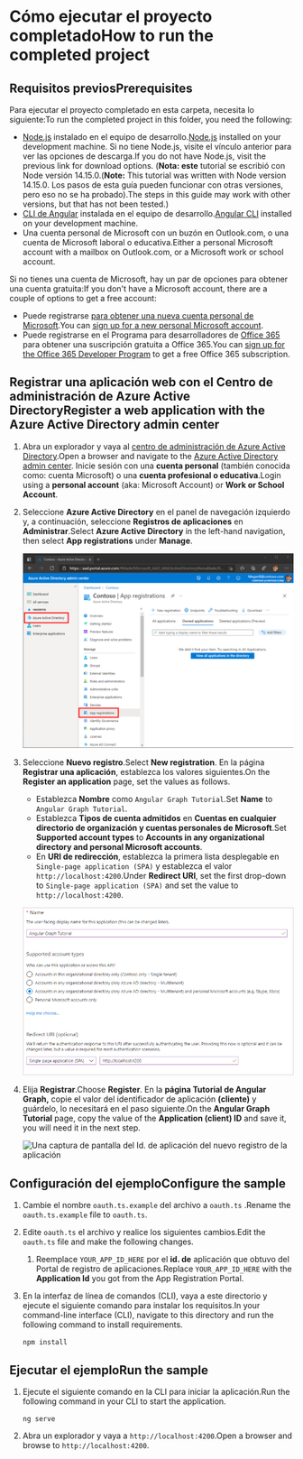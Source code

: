 # <a name="how-to-run-the-completed-project"></a><span data-ttu-id="de5b8-101">Cómo ejecutar el proyecto completado</span><span class="sxs-lookup"><span data-stu-id="de5b8-101">How to run the completed project</span></span>

## <a name="prerequisites"></a><span data-ttu-id="de5b8-102">Requisitos previos</span><span class="sxs-lookup"><span data-stu-id="de5b8-102">Prerequisites</span></span>

<span data-ttu-id="de5b8-103">Para ejecutar el proyecto completado en esta carpeta, necesita lo siguiente:</span><span class="sxs-lookup"><span data-stu-id="de5b8-103">To run the completed project in this folder, you need the following:</span></span>

- <span data-ttu-id="de5b8-104">[Node.js](https://nodejs.org) instalado en el equipo de desarrollo.</span><span class="sxs-lookup"><span data-stu-id="de5b8-104">[Node.js](https://nodejs.org) installed on your development machine.</span></span> <span data-ttu-id="de5b8-105">Si no tiene Node.js, visite el vínculo anterior para ver las opciones de descarga.</span><span class="sxs-lookup"><span data-stu-id="de5b8-105">If you do not have Node.js, visit the previous link for download options.</span></span> <span data-ttu-id="de5b8-106">(**Nota: este** tutorial se escribió con Node versión 14.15.0.</span><span class="sxs-lookup"><span data-stu-id="de5b8-106">(**Note:** This tutorial was written with Node version 14.15.0.</span></span> <span data-ttu-id="de5b8-107">Los pasos de esta guía pueden funcionar con otras versiones, pero eso no se ha probado).</span><span class="sxs-lookup"><span data-stu-id="de5b8-107">The steps in this guide may work with other versions, but that has not been tested.)</span></span>
- <span data-ttu-id="de5b8-108">[CLI de Angular](https://cli.angular.io/) instalada en el equipo de desarrollo.</span><span class="sxs-lookup"><span data-stu-id="de5b8-108">[Angular CLI](https://cli.angular.io/) installed on your development machine.</span></span>
- <span data-ttu-id="de5b8-109">Una cuenta personal de Microsoft con un buzón en Outlook.com, o una cuenta de Microsoft laboral o educativa.</span><span class="sxs-lookup"><span data-stu-id="de5b8-109">Either a personal Microsoft account with a mailbox on Outlook.com, or a Microsoft work or school account.</span></span>

<span data-ttu-id="de5b8-110">Si no tienes una cuenta de Microsoft, hay un par de opciones para obtener una cuenta gratuita:</span><span class="sxs-lookup"><span data-stu-id="de5b8-110">If you don't have a Microsoft account, there are a couple of options to get a free account:</span></span>

- <span data-ttu-id="de5b8-111">Puede registrarse [para obtener una nueva cuenta personal de Microsoft](https://signup.live.com/signup?wa=wsignin1.0&rpsnv=12&ct=1454618383&rver=6.4.6456.0&wp=MBI_SSL_SHARED&wreply=https://mail.live.com/default.aspx&id=64855&cbcxt=mai&bk=1454618383&uiflavor=web&uaid=b213a65b4fdc484382b6622b3ecaa547&mkt=E-US&lc=1033&lic=1).</span><span class="sxs-lookup"><span data-stu-id="de5b8-111">You can [sign up for a new personal Microsoft account](https://signup.live.com/signup?wa=wsignin1.0&rpsnv=12&ct=1454618383&rver=6.4.6456.0&wp=MBI_SSL_SHARED&wreply=https://mail.live.com/default.aspx&id=64855&cbcxt=mai&bk=1454618383&uiflavor=web&uaid=b213a65b4fdc484382b6622b3ecaa547&mkt=E-US&lc=1033&lic=1).</span></span>
- <span data-ttu-id="de5b8-112">Puede registrarse en el Programa para desarrolladores de [Office 365](https://developer.microsoft.com/office/dev-program) para obtener una suscripción gratuita a Office 365.</span><span class="sxs-lookup"><span data-stu-id="de5b8-112">You can [sign up for the Office 365 Developer Program](https://developer.microsoft.com/office/dev-program) to get a free Office 365 subscription.</span></span>

## <a name="register-a-web-application-with-the-azure-active-directory-admin-center"></a><span data-ttu-id="de5b8-113">Registrar una aplicación web con el Centro de administración de Azure Active Directory</span><span class="sxs-lookup"><span data-stu-id="de5b8-113">Register a web application with the Azure Active Directory admin center</span></span>

1. <span data-ttu-id="de5b8-114">Abra un explorador y vaya al [centro de administración de Azure Active Directory](https://aad.portal.azure.com).</span><span class="sxs-lookup"><span data-stu-id="de5b8-114">Open a browser and navigate to the [Azure Active Directory admin center](https://aad.portal.azure.com).</span></span> <span data-ttu-id="de5b8-115">Inicie sesión con una **cuenta personal** (también conocida como: cuenta Microsoft) o una **cuenta profesional o educativa**.</span><span class="sxs-lookup"><span data-stu-id="de5b8-115">Login using a **personal account** (aka: Microsoft Account) or **Work or School Account**.</span></span>

1. <span data-ttu-id="de5b8-116">Seleccione **Azure Active Directory** en el panel de navegación izquierdo y, a continuación, seleccione **Registros de aplicaciones** en **Administrar**.</span><span class="sxs-lookup"><span data-stu-id="de5b8-116">Select **Azure Active Directory** in the left-hand navigation, then select **App registrations** under **Manage**.</span></span>

    ![<span data-ttu-id="de5b8-117">Captura de pantalla de los registros de la aplicación</span><span class="sxs-lookup"><span data-stu-id="de5b8-117">A screenshot of the App registrations</span></span> ](/tutorial/images/aad-portal-app-registrations.png)

1. <span data-ttu-id="de5b8-118">Seleccione **Nuevo registro**.</span><span class="sxs-lookup"><span data-stu-id="de5b8-118">Select **New registration**.</span></span> <span data-ttu-id="de5b8-119">En la página **Registrar una aplicación**, establezca los valores siguientes.</span><span class="sxs-lookup"><span data-stu-id="de5b8-119">On the **Register an application** page, set the values as follows.</span></span>

    - <span data-ttu-id="de5b8-120">Establezca **Nombre** como `Angular Graph Tutorial`.</span><span class="sxs-lookup"><span data-stu-id="de5b8-120">Set **Name** to `Angular Graph Tutorial`.</span></span>
    - <span data-ttu-id="de5b8-121">Establezca **Tipos de cuenta admitidos** en **Cuentas en cualquier directorio de organización y cuentas personales de Microsoft**.</span><span class="sxs-lookup"><span data-stu-id="de5b8-121">Set **Supported account types** to **Accounts in any organizational directory and personal Microsoft accounts**.</span></span>
    - <span data-ttu-id="de5b8-122">En **URI de redirección**, establezca la primera lista desplegable en `Single-page application (SPA)` y establezca el valor `http://localhost:4200`.</span><span class="sxs-lookup"><span data-stu-id="de5b8-122">Under **Redirect URI**, set the first drop-down to `Single-page application (SPA)` and set the value to `http://localhost:4200`.</span></span>

    ![Captura de pantalla de la página Registrar una aplicación](/tutorial/images/aad-register-an-app.png)

1. <span data-ttu-id="de5b8-124">Elija **Registrar**.</span><span class="sxs-lookup"><span data-stu-id="de5b8-124">Choose **Register**.</span></span> <span data-ttu-id="de5b8-125">En la **página Tutorial de Angular Graph,** copie el valor del identificador de aplicación **(cliente)** y guárdelo, lo necesitará en el paso siguiente.</span><span class="sxs-lookup"><span data-stu-id="de5b8-125">On the **Angular Graph Tutorial** page, copy the value of the **Application (client) ID** and save it, you will need it in the next step.</span></span>

    ![Una captura de pantalla del Id. de aplicación del nuevo registro de la aplicación](/tutorial/images/aad-application-id.png)

## <a name="configure-the-sample"></a><span data-ttu-id="de5b8-127">Configuración del ejemplo</span><span class="sxs-lookup"><span data-stu-id="de5b8-127">Configure the sample</span></span>

1. <span data-ttu-id="de5b8-128">Cambie el nombre `oauth.ts.example` del archivo a `oauth.ts` .</span><span class="sxs-lookup"><span data-stu-id="de5b8-128">Rename the `oauth.ts.example` file to `oauth.ts`.</span></span>
1. <span data-ttu-id="de5b8-129">Edite `oauth.ts` el archivo y realice los siguientes cambios.</span><span class="sxs-lookup"><span data-stu-id="de5b8-129">Edit the `oauth.ts` file and make the following changes.</span></span>
    1. <span data-ttu-id="de5b8-130">Reemplace `YOUR_APP_ID_HERE` por el **id. de** aplicación que obtuvo del Portal de registro de aplicaciones.</span><span class="sxs-lookup"><span data-stu-id="de5b8-130">Replace `YOUR_APP_ID_HERE` with the **Application Id** you got from the App Registration Portal.</span></span>
1. <span data-ttu-id="de5b8-131">En la interfaz de línea de comandos (CLI), vaya a este directorio y ejecute el siguiente comando para instalar los requisitos.</span><span class="sxs-lookup"><span data-stu-id="de5b8-131">In your command-line interface (CLI), navigate to this directory and run the following command to install requirements.</span></span>

    ```Shell
    npm install
    ```

## <a name="run-the-sample"></a><span data-ttu-id="de5b8-132">Ejecutar el ejemplo</span><span class="sxs-lookup"><span data-stu-id="de5b8-132">Run the sample</span></span>

1. <span data-ttu-id="de5b8-133">Ejecute el siguiente comando en la CLI para iniciar la aplicación.</span><span class="sxs-lookup"><span data-stu-id="de5b8-133">Run the following command in your CLI to start the application.</span></span>

    ```Shell
    ng serve
    ```

1. <span data-ttu-id="de5b8-134">Abra un explorador y vaya a `http://localhost:4200`.</span><span class="sxs-lookup"><span data-stu-id="de5b8-134">Open a browser and browse to `http://localhost:4200`.</span></span>
